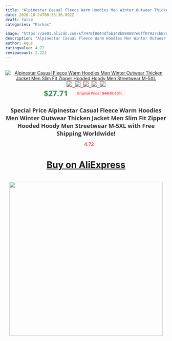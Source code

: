 ```yaml
---
title: "Alpinestar Casual Fleece Warm Hoodies Men Winter Outwear Thicken Jacket Men Slim Fit Zipper Hooded Hoody Men Streetwear M-5XL"
date: 2020-10-24T08:33:36.892Z
draft: false
categories: "Parkas"

image: "https://ae01.alicdn.com/kf/H78f8d44dfab148b898087e6ff07927cbW/Alpinestar-Casual-Fleece-Warm-Hoodies-Men-Winter-Outwear-Thicken-Jacket-Men-Slim-Fit-Zipper-Hooded-Hoody.jpg"
description: "Alpinestar Casual Fleece Warm Hoodies Men Winter Outwear Thicken Jacket Men Slim Fit Zipper Hooded Hoody Men Streetwear M-5XL"
author: Agus
ratingvalue: 4.72
reviewcount: 2.222
---
```

<br>
<div style="text-align: center;">
<a href="https://s.click.aliexpress.com/e/_ArfzBJ" target="_blank" rel="nofollow noopener noreferrer"><img alt="Alpinestar Casual Fleece Warm Hoodies Men Winter Outwear Thicken Jacket Men Slim Fit Zipper Hooded Hoody Men Streetwear M-5XL" class="magnifier-image" src="https://ae01.alicdn.com/kf/H78f8d44dfab148b898087e6ff07927cbW/Alpinestar-Casual-Fleece-Warm-Hoodies-Men-Winter-Outwear-Thicken-Jacket-Men-Slim-Fit-Zipper-Hooded-Hoody.jpg_640x640.jpg">
<br>
<img style="border:1px solid salmon" src="https://ae01.alicdn.com/kf/H78f8d44dfab148b898087e6ff07927cbW/Alpinestar-Casual-Fleece-Warm-Hoodies-Men-Winter-Outwear-Thicken-Jacket-Men-Slim-Fit-Zipper-Hooded-Hoody.jpg_120x120.jpg">&nbsp;&nbsp;<img style="border:1px solid salmon" src="https://ae01.alicdn.com/kf/H6616deca0c514092849e248b35d33765f/Alpinestar-Casual-Fleece-Warm-Hoodies-Men-Winter-Outwear-Thicken-Jacket-Men-Slim-Fit-Zipper-Hooded-Hoody.jpg_120x120.jpg">&nbsp;&nbsp;<img style="border:1px solid salmon" src="https://ae01.alicdn.com/kf/H3ad37d02ac9f4f0c99598788df8c29bda/Alpinestar-Casual-Fleece-Warm-Hoodies-Men-Winter-Outwear-Thicken-Jacket-Men-Slim-Fit-Zipper-Hooded-Hoody.jpg_120x120.jpg">&nbsp;&nbsp;<img style="border:1px solid salmon" src="https://ae01.alicdn.com/kf/H15a520a2f3624ec7aa9d3199f0f2f0e75/Alpinestar-Casual-Fleece-Warm-Hoodies-Men-Winter-Outwear-Thicken-Jacket-Men-Slim-Fit-Zipper-Hooded-Hoody.jpg_120x120.jpg">&nbsp;&nbsp;<img style="border:1px solid salmon" src="https://ae01.alicdn.com/kf/H97ec3576310d4e79aa6186829693b8dak/Alpinestar-Casual-Fleece-Warm-Hoodies-Men-Winter-Outwear-Thicken-Jacket-Men-Slim-Fit-Zipper-Hooded-Hoody.jpg_120x120.jpg"></a></div><br0>
<div style="text-align: center;"><span style="background-color: white; border: 0px; box-sizing: border-box; color: seagreen; display: inline-block; font-family: &quot;open sans&quot; , &quot;arial&quot; , &quot;helvetica&quot; , sans-serif , &quot;heiti&quot;; font-size: 24px; font-stretch: inherit; font-weight: 700; line-height: inherit; margin: 0px 10px 0px 0px; padding: 0px; vertical-align: middle;">$27.71 </span>
<span style="background: rgb(255 , 241 , 241); border-radius: 3px; border: 0px; box-sizing: border-box; color: #ff4747; display: inline-block; font-family: inherit; font-size: 12px; font-stretch: inherit; font-style: inherit; font-variant: inherit; font-weight: 600; line-height: inherit; margin: 0px; padding: 2px 5px; transform: scale(0.9); vertical-align: middle;">Original Price : <b style="text-decoration: line-through;">$46.18 </b> 40%&nbsp;&nbsp;</span></div>
<h1 style="color: #333333; display: inline-block; font-family: &quot;open sans&quot; , &quot;arial&quot; , &quot;helvetica&quot; , sans-serif , &quot;heiti&quot;; font-size: 18px; font-stretch: inherit; font-weight: 700; text-align: center;">Special Price Alpinestar Casual Fleece Warm Hoodies Men Winter Outwear Thicken Jacket Men Slim Fit Zipper Hooded Hoody Men Streetwear M-5XL with Free Shipping Worldwide!</h1>
<div style="color: #ff4747; text-align: center;">
<img src="https://4.bp.blogspot.com/-M0ZcTcb-5uY/XleCXlxnR4I/AAAAAAAAAEc/OrjgMkXV1oMQFaCRZj5HQwOCBcu3w1FegCPcBGAYYCw/s1600/star.png" style="height: 15px;">&nbsp;<b>4.72</b></div>
<div class="button_cont" align="center"><a class="buynow_a" href="https://s.click.aliexpress.com/e/_ArfzBJ" target="_blank" rel="nofollow noopener noreferrer"><H1>Buy on AliExpress</H1></a></div><br>
<div class="separator" style="clear: both; text-align: center;">
<img src="https://lh3.googleusercontent.com/-pTy5HemUv9M/XlePHvY0dAI/AAAAAAAAAE4/0nX5iRUoIWY8eMW9Dpxeirr157OZliDIgCLcBGAsYHQ/s1600/badge.gif" width="480">
</div>
